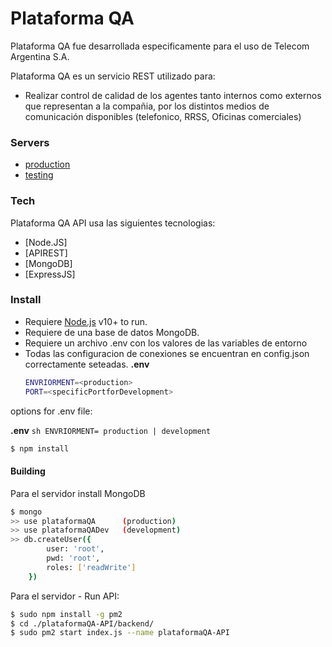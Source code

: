 # Plataforma QA

Plataforma QA fue desarrollada especificamente para el uso de Telecom Argentina S.A.

Plataforma QA es un servicio REST utilizado para:
- Realizar control de calidad de los agentes tanto internos como externos que representan a la compañia, por los distintos medios de comunicación disponibles (telefonico, RRSS, Oficinas comerciales)

### Servers
* [production](https://api_plataformaqa.solucionesdigitalesteco.com.ar)
* [testing](https://testingapi_plataformaqa.solucionesdigitalesteco.com.ar)

### Tech

Plataforma QA API usa las siguientes tecnologias:

* [Node.JS]
* [APIREST] 
* [MongoDB]
* [ExpressJS]

### Install

- Requiere [Node.js](https://nodejs.org/) v10+ to run.
- Requiere de una base de datos MongoDB.
- Requiere un archivo .env con los valores de las variables de entorno
- Todas las configuracion de conexiones se encuentran en config.json
 correctamente seteadas.
    **.env**
    ```sh
    ENVRIORMENT=<production>
    PORT=<specificPortforDevelopment>
    ```
options for .env file:

**.env**
    ```sh
    ENVRIORMENT= production | development
    ```

```sh
$ npm install
```

#### Building
Para el servidor install MongoDB 
```sh
$ mongo
>> use plataformaQA      (production)
>> use plataformaQADev   (development)
>> db.createUser({
        user: 'root',
        pwd: 'root',
        roles: ['readWrite']
    })
```

Para el servidor - Run API:
```sh
$ sudo npm install -g pm2
$ cd ./plataformaQA-API/backend/
$ sudo pm2 start index.js --name plataformaQA-API
```